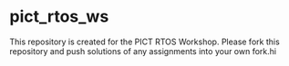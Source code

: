 # pict_rtos_ws
This repository is created for the PICT RTOS Workshop. Please fork this repository and push solutions of any assignments into your own fork.hi 
